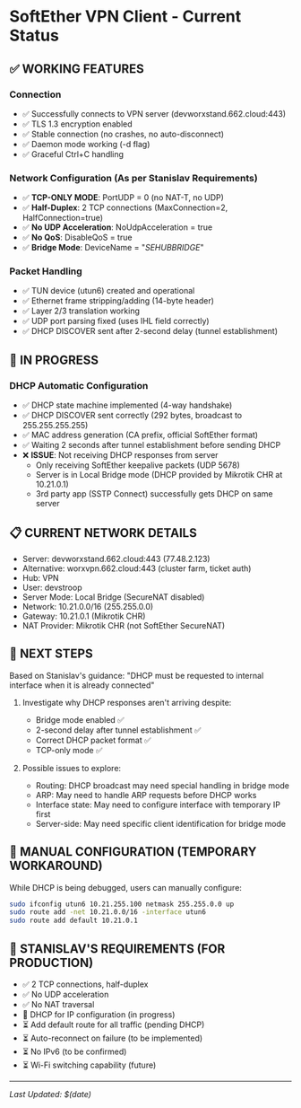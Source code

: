# SoftEther VPN Client - Current Status

## ✅ WORKING FEATURES

### Connection
- ✅ Successfully connects to VPN server (devworxstand.662.cloud:443)
- ✅ TLS 1.3 encryption enabled
- ✅ Stable connection (no crashes, no auto-disconnect)
- ✅ Daemon mode working (-d flag)
- ✅ Graceful Ctrl+C handling

### Network Configuration (As per Stanislav Requirements)
- ✅ **TCP-ONLY MODE**: PortUDP = 0 (no NAT-T, no UDP)
- ✅ **Half-Duplex**: 2 TCP connections (MaxConnection=2, HalfConnection=true)
- ✅ **No UDP Acceleration**: NoUdpAcceleration = true
- ✅ **No QoS**: DisableQoS = true
- ✅ **Bridge Mode**: DeviceName = "_SEHUBBRIDGE_"

### Packet Handling
- ✅ TUN device (utun6) created and operational
- ✅ Ethernet frame stripping/adding (14-byte header)
- ✅ Layer 2/3 translation working
- ✅ UDP port parsing fixed (uses IHL field correctly)
- ✅ DHCP DISCOVER sent after 2-second delay (tunnel establishment)

## 🔄 IN PROGRESS

### DHCP Automatic Configuration
- ✅ DHCP state machine implemented (4-way handshake)
- ✅ DHCP DISCOVER sent correctly (292 bytes, broadcast to 255.255.255.255)
- ✅ MAC address generation (CA prefix, official SoftEther format)
- ✅ Waiting 2 seconds after tunnel establishment before sending DHCP
- ❌ **ISSUE**: Not receiving DHCP responses from server
  - Only receiving SoftEther keepalive packets (UDP 5678)
  - Server is in Local Bridge mode (DHCP provided by Mikrotik CHR at 10.21.0.1)
  - 3rd party app (SSTP Connect) successfully gets DHCP on same server

## 📋 CURRENT NETWORK DETAILS

- Server: devworxstand.662.cloud:443 (77.48.2.123)
- Alternative: worxvpn.662.cloud:443 (cluster farm, ticket auth)
- Hub: VPN
- User: devstroop
- Server Mode: Local Bridge (SecureNAT disabled)
- Network: 10.21.0.0/16 (255.255.0.0)
- Gateway: 10.21.0.1 (Mikrotik CHR)
- NAT Provider: Mikrotik CHR (not SoftEther SecureNAT)

## 🎯 NEXT STEPS

Based on Stanislav's guidance: "DHCP must be requested to internal interface when it is already connected"

1. Investigate why DHCP responses aren't arriving despite:
   - Bridge mode enabled ✅
   - 2-second delay after tunnel establishment ✅
   - Correct DHCP packet format ✅
   - TCP-only mode ✅

2. Possible issues to explore:
   - Routing: DHCP broadcast may need special handling in bridge mode
   - ARP: May need to handle ARP requests before DHCP works
   - Interface state: May need to configure interface with temporary IP first
   - Server-side: May need specific client identification for bridge mode

## 🔧 MANUAL CONFIGURATION (TEMPORARY WORKAROUND)

While DHCP is being debugged, users can manually configure:

```bash
sudo ifconfig utun6 10.21.255.100 netmask 255.255.0.0 up
sudo route add -net 10.21.0.0/16 -interface utun6
sudo route add default 10.21.0.1
```

## 📝 STANISLAV'S REQUIREMENTS (FOR PRODUCTION)

- ✅ 2 TCP connections, half-duplex
- ✅ No UDP acceleration
- ✅ No NAT traversal
- 🔄 DHCP for IP configuration (in progress)
- ⏳ Add default route for all traffic (pending DHCP)
- ⏳ Auto-reconnect on failure (to be implemented)
- ⏳ No IPv6 (to be confirmed)
- ⏳ Wi-Fi switching capability (future)

---
*Last Updated: $(date)*
